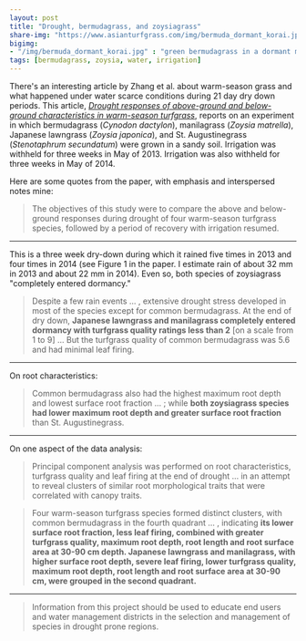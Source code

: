 ```yaml
---
layout: post
title: "Drought, bermudagrass, and zoysiagrass"
share-img: "https://www.asianturfgrass.com/img/bermuda_dormant_korai.jpg"
bigimg:
- "/img/bermuda_dormant_korai.jpg" : "green bermudagrass in a dormant manilagrass fairway, Japan"
tags: [bermudagrass, zoysia, water, irrigation]
---
```


There's an interesting article by Zhang et al. about warm-season grass and what happened under water scarce conditions during 21 day dry down periods. This article, [*Drought responses of above-ground and below-ground characteristics in warm-season turfgrass*](https://dx.doi.org/10.1111/jac.12301), reports on an experiment in which bermudagrass (*Cynodon dactylon*), manilagrass (*Zoysia matrella*), Japanese lawngrass (*Zoysia japonica*), and St. Augustinegrass (*Stenotaphrum secundatum*) were grown in a sandy soil. Irrigation was withheld for three weeks in May of 2013. Irrigation was also withheld for three weeks in May of 2014. 

Here are some quotes from the paper, with emphasis and interspersed notes mine:

> The objectives of this study were to compare the above and below-ground responses during drought of four warm-season turfgrass species, followed by a period of recovery with irrigation resumed.

---

This is a three week dry-down during which it rained five times in 2013 and four times in 2014 (see Figure 1 in the paper. I estimate rain of about 32 mm in 2013 and about 22 mm in 2014). Even so, both species of zoysiagrass "completely entered dormancy."

> Despite a few rain events ... , extensive drought stress developed in most of the species except for common bermudagrass. At the end of dry down, **Japanese lawngrass and manilagrass completely entered dormancy with turfgrass quality ratings less than 2** [on a scale from 1 to 9] ... But the turfgrass quality of common bermudagrass was 5.6 and had minimal leaf firing.

---

On root characteristics:

> Common bermudagrass also had the highest maximum root depth and lowest surface root fraction ... ; while **both zoysiagrass species had lower maximum root depth and greater surface root fraction** than St. Augustinegrass.

--- 

On one aspect of the data analysis:

> Principal component analysis was performed on root characteristics, turfgrass quality and leaf firing at the end of drought ... in an attempt to reveal clusters of similar root morphological traits that were correlated with canopy traits.

> Four warm-season turfgrass species formed distinct clusters, with common bermudagrass in the fourth quadrant ... , indicating **its lower surface root fraction, less leaf firing, combined with greater turfgrass quality, maximum root depth, root length and root surface area at 30-90 cm depth. Japanese lawngrass and manilagrass, with higher surface root depth, severe leaf firing, lower turfgrass quality, maximum root depth, root length and root surface area at 30-90 cm, were grouped in the second quadrant.**

---

> Information from this project should be used to educate end users and water management districts in the selection and management of species in drought prone regions.


